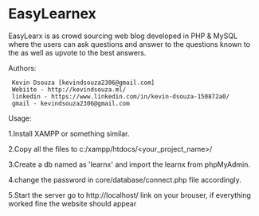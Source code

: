 # EasyLearnex

EasyLearx is as crowd sourcing web blog developed in PHP & MySQL where the users can ask questions and answer to the questions known to the as well as upvote to the best answers.

Authors:

     Kevin Dsouza [kevindsouza2306@gmail.com]
     Webiite - http://kevindsouza.ml/
     linkedin - https://www.linkedin.com/in/kevin-dsouza-150872a0/
     gmail - kevindsouza2306@gmail.com
     
     
     
Usage:

1.Install XAMPP or something similar.

2.Copy all the files to c:/xampp/htdocs/<your_project_name>/

3.Create a db named as 'learnx' and import the learnx from phpMyAdmin.

4.change the password in core/database/connect.php file accordingly.

5.Start the server go to http://localhost/ link on your brouser, if everything worked fine the website should appear  

